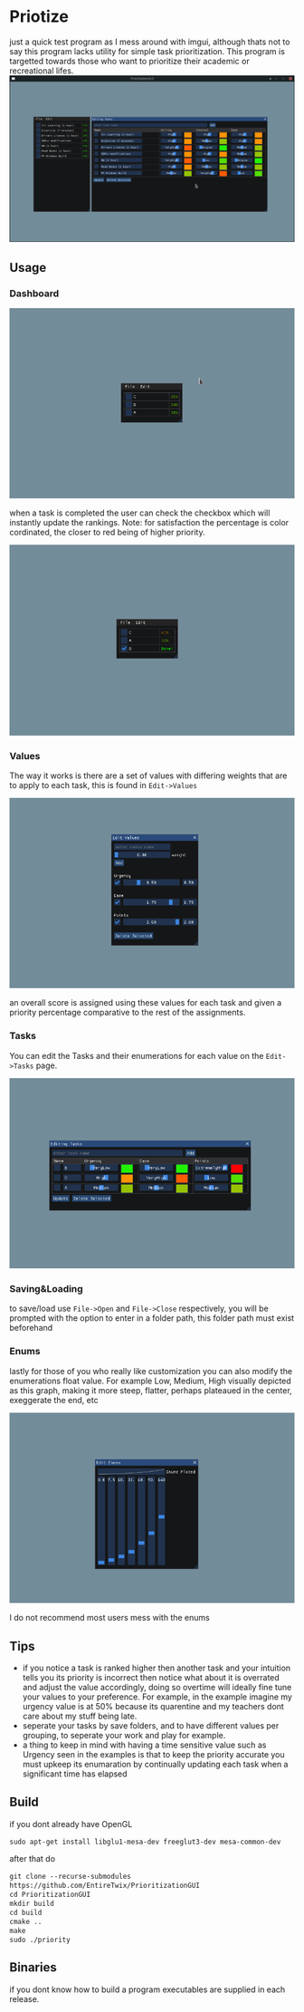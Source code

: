 # Priotize

just a quick test program as I mess around with imgui, although thats not to say this program lacks utility for simple task prioritization.
This program is targetted towards those who want to prioritize their academic or recreational lifes.
![full example](https://github.com/EntireTwix/PrioritizationGUI/blob/main/primary_image.png)

## Usage

### Dashboard

![image of dashboard](https://github.com/EntireTwix/PrioritizationGUI/blob/main/dashboard.png)

when a task is completed the user can check the checkbox which will instantly update the rankings.
Note: for satisfaction the percentage is color cordinated, the closer to red being of higher priority.

![image of multiple done dashboard](https://github.com/EntireTwix/PrioritizationGUI/blob/main/dashboard_partial.png)

### Values

The way it works is there are a set of values with differing weights that are to apply to each task, this is found in `Edit->Values`

![image of edit values](https://github.com/EntireTwix/PrioritizationGUI/blob/main/editing_values.png)

an overall score is assigned using these values for each task and given a priority percentage comparative to the rest of
the assignments.

### Tasks

You can edit the Tasks and their enumerations for each value on the `Edit->Tasks` page.

![image of edit tasks](https://github.com/EntireTwix/PrioritizationGUI/blob/main/editing_task.png)

### Saving&Loading

to save/load use `File->Open` and `File->Close` respectively, you will be prompted with the option to enter in a folder path, this folder path must exist beforehand

### Enums

lastly for those of you who really like customization you can also modify the enumerations float value.
For example Low, Medium, High
visually depicted as this graph, making it more steep, flatter, perhaps plateaued in the center, exeggerate the end, etc

![image of plot](https://github.com/EntireTwix/PrioritizationGUI/blob/main/editing_enums.png)

I do not recommend most users mess with the enums

## Tips

- if you notice a task is ranked higher then another task and your intuition tells you its priority is incorrect then notice what about it is overrated and adjust the value accordingly, doing so overtime will ideally fine tune your values to your preference. For example, in the example imagine my urgency value is at 50% because its quarentine and my teachers dont care about my stuff being late.
- seperate your tasks by save folders, and to have different values per grouping, to seperate your work and play for example.
- a thing to keep in mind with having a time sensitive value such as Urgency seen in the examples is that to keep the priority accurate you must upkeep its enumaration by continually updating each task when a significant time has elapsed

## Build

if you dont already have OpenGL

```
sudo apt-get install libglu1-mesa-dev freeglut3-dev mesa-common-dev
```

after that do

```
git clone --recurse-submodules https://github.com/EntireTwix/PrioritizationGUI
cd PrioritizationGUI
mkdir build
cd build
cmake ..
make
sudo ./priority
```

## Binaries

if you dont know how to build a program executables are supplied in each release.
